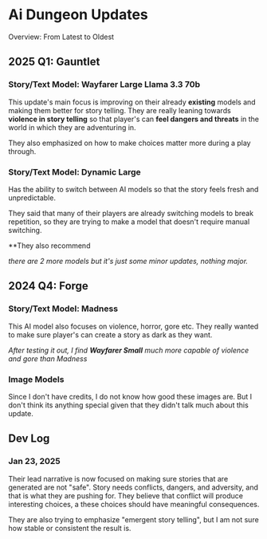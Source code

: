 # Ai Dungeon Updates

Overview: From Latest to Oldest

## 2025 Q1: Gauntlet


### Story/Text Model: **Wayfarer Large** Llama 3.3 70b

This update's main focus is improving on their already **existing** models and making them better for story telling. They are really leaning towards **violence in story telling** so that player's can **feel dangers and threats** in the world in which they are adventuring in.

They also emphasized on how to make choices matter more during a play through. 

### Story/Text Model: Dynamic Large

Has the ability to switch between AI models so that the story feels fresh and unpredictable.

They said that many of their players are already switching models to break repetition, so they are trying to make a model that doesn't require manual switching. 

**They also recommend

*there are 2 more models but it's just some minor updates, nothing major.*


## 2024 Q4: Forge

### Story/Text Model: Madness

This AI model also focuses on violence, horror, gore etc. They really wanted to make sure player's can create a story as dark as they want. 

*After testing it out, I find **Wayfarer Small** much more capable of violence and gore than Madness*

### Image Models

Since I don't have credits, I do not know how good these images are. But I don't think its anything special given that they didn't talk much about this update.


## Dev Log

### Jan 23, 2025

Their lead narrative is now focused on making sure stories that are generated are not "safe". Story needs conflicts, dangers, and adversity, and that is what they are pushing for. They believe that conflict will produce interesting choices, a these choices should have meaningful consequences. 

They are also trying to emphasize "emergent story telling", but I am not sure how stable or consistent the result is. 